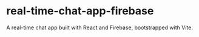 # real-time-chat-app-firebase
A real-time chat app built with React and Firebase, bootstrapped with Vite.
